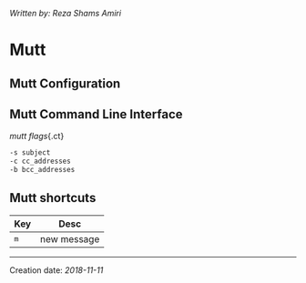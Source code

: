 _Written by: Reza Shams Amiri_
# Mutt

## Mutt Configuration

## Mutt Command Line Interface

_mutt flags_{.ct}
``` sh
-s subject
-c cc_addresses
-b bcc_addresses
```

## Mutt shortcuts


| Key | Desc |
| --- | --- |
| <kbd>m</kbd> | new message |


* * *
Creation date: _2018-11-11_
